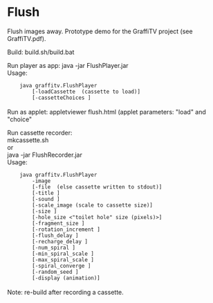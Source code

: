 # Flush
Flush images away. Prototype demo for the GraffiTV project (see GraffiTV.pdf).
<p>
Build: build.sh/build.bat
<p>
Run player as app: java -jar FlushPlayer.jar<br>
Usage:<br>
<code>
    java graffitv.FlushPlayer
        [-loadCassette <file name> (cassette to load)]
        [-cassetteChoices <comma-separated list of cassette names>]
</code><br>
Run as applet: appletviewer flush.html (applet parameters: "load" and "choice"
<p>
Run cassette recorder:<br>
mkcassette.sh<br>
or<br>
java -jar FlushRecorder.jar<br>
Usage:<br>
<code>
    java graffitv.FlushPlayer
        -image <image file|URL>
        [-file <cassette file> (else cassette written to stdout)]
        [-title <cassette title>]
        [-sound <sound file|URL>]
        [-scale_image (scale to cassette size)]
        [-size <cassette ("toilet") size (pixels)>]
        [-hole_size <"toilet hole" size (pixels)>]
        [-fragment_size <image fragment size (pixels)>]
        [-rotation_increment <rotation increment (degrees)>]
        [-flush_delay <image sequence delay while flushing (ms)>]
        [-recharge_delay <image sequence delay while recharging (ms)>]
        [-num_spiral <number of spiraling "swirls">]
        [-min_spiral_scale <minimum spiral scale (0.00:1.00, .01 increments)>]
        [-max_spiral_scale <maximum spiral scale (0.00:1.00, .01 increments)>]
        [-spiral_converge <rate at which fragments converge on spirals (0.0:1.0)>]
        [-random_seed <random number seed>]
        [-display (animation)]
</code><br>
Note: re-build after recording a cassette.<br>

